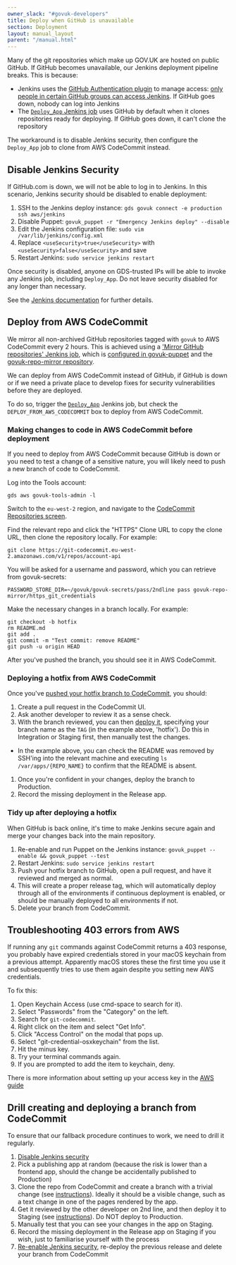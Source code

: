 ```yaml
---
owner_slack: "#govuk-developers"
title: Deploy when GitHub is unavailable
section: Deployment
layout: manual_layout
parent: "/manual.html"
---
```


Many of the git repositories which make up GOV.UK are hosted on public GitHub. If GitHub becomes unavailable, our Jenkins deployment pipeline breaks. This is because:

* Jenkins uses the [GitHub Authentication plugin](https://plugins.jenkins.io/github-oauth/) to manage access: [only people in certain GitHub groups can access Jenkins](/manual/access-jenkins.html). If GitHub goes down, nobody can log into Jenkins
* The [`Deploy_App` Jenkins job][Deploy_App]  uses GitHub by default when it clones repositories ready for deploying. If GitHub goes down, it can't clone the repository

The workaround is to disable Jenkins security, then configure the `Deploy_App` job to clone from AWS CodeCommit instead.

## Disable Jenkins Security

If GitHub.com is down, we will not be able to log in to Jenkins.
In this scenario, Jenkins security should be disabled to enable deployment:

1. SSH to the Jenkins deploy instance: `gds govuk connect -e production ssh aws/jenkins`
1. Disable Puppet: `govuk_puppet -r "Emergency Jenkins deploy" --disable`
1. Edit the Jenkins configuration file: `sudo vim /var/lib/jenkins/config.xml`
1. Replace `<useSecurity>true</useSecurity>` with `<useSecurity>false</useSecurity>` and save
1. Restart Jenkins: `sudo service jenkins restart`

Once security is disabled, anyone on GDS-trusted IPs will be able to invoke any Jenkins job, including `Deploy_App`. Do not leave security disabled for any longer than necessary.

See the [Jenkins documentation](https://www.jenkins.io/doc/book/security/securing-jenkins/) for further details.

## Deploy from AWS CodeCommit

We mirror all non-archived GitHub repositories tagged with `govuk` to AWS CodeCommit every 2 hours. This is achieved using a ['Mirror GitHub repositories' Jenkins job](https://deploy.integration.publishing.service.gov.uk/job/Mirror_Github_Repositories/), which is [configured in govuk-puppet](https://github.com/alphagov/govuk-puppet/pull/11631/files) and the [govuk-repo-mirror repository](https://github.com/alphagov/govuk-repo-mirror).

We can deploy from AWS CodeCommit instead of GitHub, if GitHub is down or if we need a private place to develop fixes for security vulnerabilities before they are deployed.

To do so, trigger the [`Deploy_App`][Deploy_App] Jenkins job, but check the `DEPLOY_FROM_AWS_CODECOMMIT` box to deploy from AWS CodeCommit.

### Making changes to code in AWS CodeCommit before deployment

If you need to deploy from AWS CodeCommit because GitHub is down or you need to test a change of a sensitive nature, you will likely need to push a new branch of code to CodeCommit.

Log into the Tools account:

```
gds aws govuk-tools-admin -l
```

Switch to the `eu-west-2` region, and navigate to the [CodeCommit Repositories screen](https://eu-west-2.console.aws.amazon.com/codesuite/codecommit/repositories).

Find the relevant repo and click the "HTTPS" Clone URL to copy the clone URL, then clone the repository locally. For example:

```
git clone https://git-codecommit.eu-west-2.amazonaws.com/v1/repos/account-api
```

You will be asked for a username and password, which you can retrieve from govuk-secrets:

```
PASSWORD_STORE_DIR=~/govuk/govuk-secrets/pass/2ndline pass govuk-repo-mirror/https_git_credentials
```

Make the necessary changes in a branch locally. For example:

```
git checkout -b hotfix
rm README.md
git add .
git commit -m "Test commit: remove README"
git push -u origin HEAD
```

After you've pushed the branch, you should see it in AWS CodeCommit.

### Deploying a hotfix from AWS CodeCommit

Once you've [pushed your hotfix branch to CodeCommit](#making-changes-to-code-in-aws-codecommit-before-deployment), you should:

1. Create a pull request in the CodeCommit UI.
1. Ask another developer to review it as a sense check.
1. With the branch reviewed, you can then [deploy it](#deploy-from-aws-codecommit), specifying your branch name as the `TAG` (in the example above, 'hotfix'). Do this in Integration or Staging first, then manually test the changes.
  - In the example above, you can check the README was removed by SSH'ing into the relevant machine and executing `ls /var/apps/{REPO_NAME}` to confirm that the README is absent.
1. Once you're confident in your changes, deploy the branch to Production.
1. Record the missing deployment in the Release app.

### Tidy up after deploying a hotfix

When GitHub is back online, it's time to make Jenkins secure again and merge your changes back into the main repository.

1. Re-enable and run Puppet on the Jenkins instance: `govuk_puppet --enable && govuk_puppet --test`
1. Restart Jenkins: `sudo service jenkins restart`
1. Push your hotfix branch to GitHub, open a pull request, and have it reviewed and merged as normal.
1. This will create a proper release tag, which will automatically deploy through all of the environments if continuous deployment is enabled, or should be manually deployed to all environments if not.
1. Delete your branch from CodeCommit.

## Troubleshooting 403 errors from AWS

If running any `git` commands against CodeCommit returns a 403 response, you probably
have expired credentials stored in your macOS keychain from a previous attempt.
Apparently macOS stores these the first time you use it and subsequently tries
to use them again despite you setting new AWS credentials.

To fix this:

1. Open Keychain Access (use cmd-space to search for it).
1. Select "Passwords" from the "Category" on the left.
1. Search for `git-codecommit`.
1. Right click on the item and select "Get Info".
1. Click "Access Control" on the modal that pops up.
1. Select "git-credential-osxkeychain" from the list.
1. Hit the minus key.
1. Try your terminal commands again.
1. If you are prompted to add the item to keychain, deny.

There is more information about setting up your access key in the [AWS guide](https://docs.aws.amazon.com/codecommit/latest/userguide/setting-up-https-unixes.html)

## Drill creating and deploying a branch from CodeCommit

To ensure that our fallback procedure continues to work, we need to drill it regularly.

1. [Disable Jenkins security](#disable-jenkins-security)
1. Pick a publishing app at random (because the risk is lower than a frontend app, should the change be accidentally published to Production)
1. Clone the repo from CodeCommit and create a branch with a trivial change (see [instructions](#making-changes-to-code-in-aws-codecommit-before-deployment)). Ideally it should be a visible change, such as a text change in one of the pages rendered by the app.
1. Get it reviewed by the other developer on 2nd line, and then deploy it to Staging (see [instructions](#deploying-a-hotfix-from-aws-codecommit)). Do NOT deploy to Production.
1. Manually test that you can see your changes in the app on Staging.
1. Record the missing deployment in the Release app on Staging if you wish, just to familiarise yourself with the process
1. [Re-enable Jenkins security](#tidy-up-after-deploying-a-hotfix), re-deploy the previous release and delete your branch from CodeCommit

[Deploy_App]: https://deploy.integration.publishing.service.gov.uk/job/Deploy_App/
